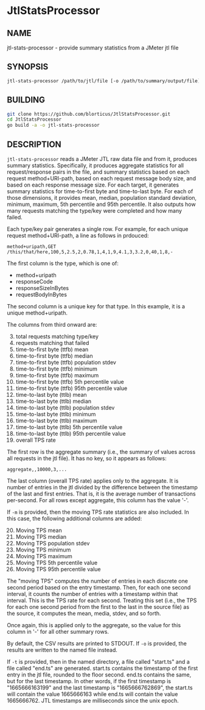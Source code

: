 # JtlStatsProcessor

## NAME

jtl-stats-processor - provide summary statistics from a JMeter jtl file

## SYNOPSIS

```bash
jtl-stats-processor /path/to/jtl/file [-o /path/to/summary/output/file] [-t /directory/to/write/ts/files] [-m] [-h]
```

## BUILDING

```bash
git clone https://github.com/blorticus/JtlStatsProcessor.git
cd JtlStatsProcessor
go build -a -o jtl-stats-processor
```

## DESCRIPTION

`jtl-stats-processor` reads a JMeter JTL raw data file and from it, produces summary statistics.
Specifically, it produces aggregate statistics for all request/response pairs in the file, and
summary statistics based on each request method+URI-path, based on each request message body size, and based on
each response message size.  For each target, it generates summary statistics for time-to-first byte
and time-to-last byte.  For each of those dimensions, it provides mean, median, population standard deviation,
minimum, maximum, 5th percentile and 95th percentile.  It also outputs how many requests matching the type/key
were completed and how many failed.

Each type/key pair generates a single row.  For example, for each unique request method+URI-path, a line as follows in prdouced:

```
method+uripath,GET /this/that/here,100,5,2.5,2,0.78,1,4,1,9,4.1,3,3.2,0,40,1,8,-
```

The first column is the type, which is one of:

* method+uripath
* responseCode
* responseSizeInBytes
* requestBodyInBytes

The second column is a unique key for that type.  In this example, it is a unique method+uripath.

The columns from third onward are:

3. total requests matching type/key
4. requests matching that failed
5. time-to-first byte (ttfb) mean
6. time-to-first byte (ttfb) median
7. time-to-first byte (ttfb) population stdev
8. time-to-first byte (ttfb) minimum
9. time-to-first byte (ttfb) maximum
10. time-to-first byte (ttfb) 5th percentile value
11. time-to-first byte (ttfb) 95th percentile value
12. time-to-last byte (ttlb) mean
13. time-to-last byte (ttlb) median
14. time-to-last byte (ttlb) population stdev
15. time-to-last byte (ttlb) minimum
16. time-to-last byte (ttlb) maximum
17. time-to-last byte (ttlb) 5th percentile value
18. time-to-last byte (ttlb) 95th percentile value
19. overall TPS rate

The first row is the aggregate summary (i.e., the summary of values across all requests in the jtl file).  It has no
key, so it appears as follows:

```
aggregate,,10000,3,...
```

The last column (overall TPS rate) applies only to the aggregate.  It is number of entries in the jtl divided by the
difference between the timestamp of the last and first entries.  That is, it is the average number of transactions
per-second.  For all rows except aggregate, this column has the value '-'.

If `-m` is provided, then the moving TPS rate statistics are also included.  In this case, the following additional
columns are added:

20. Moving TPS mean
21. Moving TPS median
22. Moving TPS population stdev
23. Moving TPS minimum
24. Moving TPS maximum
25. Moving TPS 5th percentile value
26. Moving TPS 95th percentile value

The "moving TPS" computes the number of entries in each discrete one second period based on the entry timestamp.
Then, for each one second interval, it counts the number of entries with a timestamp within that interval.
This is the TPS rate for each second.  Treating this set (i.e., the TPS for each one second period from the first
to the last in the source file) as the source, it computes the mean, media, stdev, and so forth.

Once again, this is applied only to the aggregate, so the value for this column in '-' for all other summary rows.

By default, the CSV results are printed to STDOUT.  If `-o` is provided, the results are written to the named
file instead.

If `-t` is provided, then in the named directory, a file called "start.ts" and a file called "end.ts" are generated.
start.ts contains the timestamp of the first entry in the jtl file, rounded to the floor second.  end.ts contains
the same, but for the last timestamp.  In other words, if the first timestamp is "1665666163199" and the last timestamp
is "1665666762869", the start.ts will contain the value 1665666163 while end.ts will contain the value 1665666762.
JTL timestamps are milliseconds since the unix epoch.
